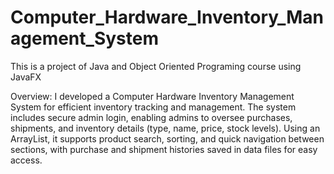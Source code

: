 # Computer_Hardware_Inventory_Management_System

This is a project of Java and Object Oriented Programing course using JavaFX

Overview: I developed a Computer Hardware Inventory Management System for efficient inventory tracking and management. The system includes secure admin login, enabling admins to oversee purchases, shipments, and inventory details (type, name, price, stock levels). Using an ArrayList, it supports product search, sorting, and quick navigation between sections, with purchase and shipment histories saved in data files for easy access.
